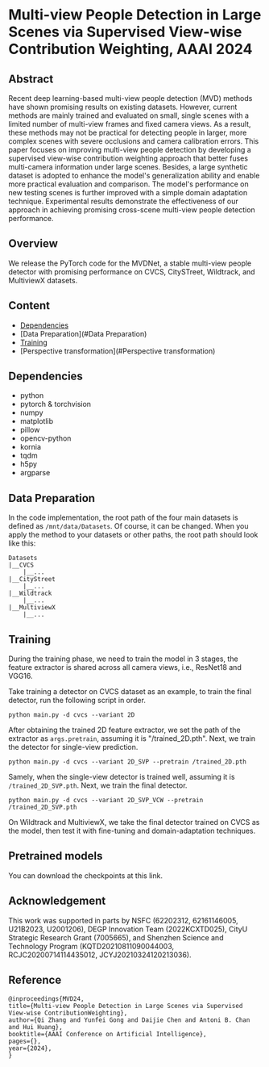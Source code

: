 #  Multi-view People Detection in Large Scenes via Supervised View-wise Contribution Weighting, AAAI 2024

## Abstract
  Recent deep learning-based multi-view people detection (MVD) methods have shown promising results on existing
  datasets. However, current methods are mainly trained and evaluated on small, single scenes with a limited
  number of multi-view frames and fixed camera views. As a result, these methods may not be practical for
  detecting people in larger, more complex scenes with severe occlusions and camera calibration errors. 
  This paper focuses on improving multi-view people detection by developing a supervised view-wise contribution
  weighting approach that better fuses multi-camera information under large scenes. Besides, a large synthetic
  dataset is adopted to enhance the model's generalization ability and enable more practical evaluation and 
  comparison. The model's performance on new testing scenes is further improved with a simple domain adaptation
  technique. Experimental results demonstrate the effectiveness of our approach in achieving promising 
  cross-scene multi-view people detection performance.
## Overview
We release the PyTorch code for the MVDNet, a stable multi-view people detector with promising performance on CVCS,
CitySTreet, Wildtrack, and MultiviewX datasets. 

## Content
- [Dependencies](#dependencies)
- [Data Preparation](#Data Preparation)
- [Training](#Training)
- [Perspective transformation](#Perspective transformation)


## Dependencies
- python
- pytorch & torchvision
- numpy
- matplotlib
- pillow
- opencv-python
- kornia
- tqdm
- h5py
- argparse

## Data Preparation
In the code implementation, the root path of the four main datasets is defined as ```/mnt/data/Datasets```. Of course,
it can be changed.
When you apply the method to your datasets or other paths, the root path should look like this:
```
Datasets
|__CVCS
    |__...
|__CityStreet
    |__...
|__Wildtrack
    |__...
|__MultiviewX
    |__...
```
## Training
 During the training phase, we need to train the model in 3 stages, the feature extractor is shared across all camera views, i.e., ResNet18 and VGG16. 

Take training a detector on CVCS dataset as an example, to train the final detector, run the following script in order.
```shell script
python main.py -d cvcs --variant 2D 
```
After obtaining the trained 2D feature extractor, we set the path of the extractor as ```args.pretrain```, 
assuming it is "/trained_2D.pth". Next, we train the detector for single-view prediction.
```
python main.py -d cvcs --variant 2D_SVP --pretrain /trained_2D.pth
```
Samely, when the single-view detector is trained well, assuming it is ```/trained_2D_SVP.pth```. Next, 
we train the final detector.
```
python main.py -d cvcs --variant 2D_SVP_VCW --pretrain /trained_2D_SVP.pth
```
On Wildtrack and MultiviewX, we take the final detector trained on CVCS as the model, then test it with fine-tuning 
and domain-adaptation techniques.


## Pretrained models
You can download the checkpoints at this link.

## Acknowledgement
This work was supported in parts by NSFC (62202312, 62161146005, U21B2023, U2001206), DEGP Innovation Team 
(2022KCXTD025), CityU Strategic Research Grant (7005665), and Shenzhen Science and Technology Program 
(KQTD20210811090044003, RCJC20200714114435012, JCYJ20210324120213036).

## Reference
```
@inproceedings{MVD24,
title={Multi-view People Detection in Large Scenes via Supervised View-wise ContributionWeighting},
author={Qi Zhang and Yunfei Gong and Daijie Chen and Antoni B. Chan and Hui Huang},
booktitle={AAAI Conference on Artificial Intelligence},
pages={},
year={2024},
}
```
